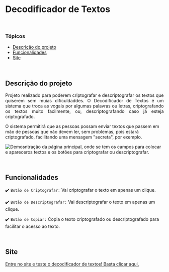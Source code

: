 # Decodificador de Textos

<br>

### Tópicos

* [Descrição do projeto](#descrição-do-projeto)
* [Funcionalidades](#funcionalidades)
* [Site](#site)

<br>

## Descrição do projeto 

<p align="justify">
  Projeto realizado para poderem criptografar e descriptografar os textos que quiserem sem muias dificuldaddes. O Decodificador de Textos é um sistema que troca as vogais por algumas palavras ou letras, criptografando os textos muito facilmente, ou, descriptografando caso já esteja criptografado.

O sistema permitirá que as pessoas possam enviar textos que passem em mão de pessoas que não devem ler, sem problemas, pois estará criptografado, facilitando uma mensagem "secreta", por exemplo.
</p>

![Demosntração da página principal, onde se tem os campos para colocar e apareceros textos e os botões para criptografar ou descriptografar.](https://github.com/user-attachments/assets/39240316-4f52-4346-8b4f-bceada1af25f)

<br>

## Funcionalidades

:heavy_check_mark: `Botão de Criptografar:` Vai criptografar o texto em apenas um clique.

:heavy_check_mark: `Botão de Descriptografar:` Vai descriptografar o texto em apenas um clique.

:heavy_check_mark: `Botão de Copiar:` Copia o texto criptografado ou descriptografado para facilitar o acesso ao texto.

<br>

## Site

<a href="https://higortsilva.github.io/text-decoder/" target="_blank" rel="noopener noreferer">Entre no site e teste o decodificador de textos! Basta clicar aqui.</a>
